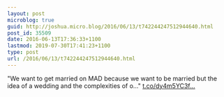 ```yaml
---
layout: post
microblog: true
guid: http://joshua.micro.blog/2016/06/13/t742244247512944640.html
post_id: 35509
date: 2016-06-13T17:36:33+1100
lastmod: 2019-07-30T17:41:23+1100
type: post
url: /2016/06/13/t742244247512944640.html
---
```

"We want to get married on MAD because we want to be married but the idea of a wedding and the complexities of o..." [t.co/dy4m5YC3f...](https://t.co/dy4m5YC3fF)
